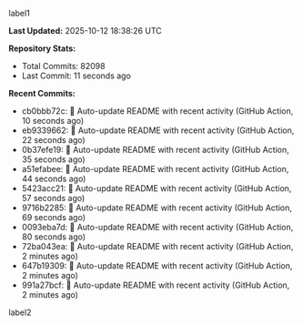 
label1 
<!-- ACTIVITY_START -->
**Last Updated:** 2025-10-12 18:38:26 UTC

**Repository Stats:**
- Total Commits: 82098
- Last Commit: 11 seconds ago

**Recent Commits:**
- cb0bbb72c: 🤖 Auto-update README with recent activity (GitHub Action, 10 seconds ago)
- eb9339662: 🤖 Auto-update README with recent activity (GitHub Action, 22 seconds ago)
- 0b37efe19: 🤖 Auto-update README with recent activity (GitHub Action, 35 seconds ago)
- a51efabee: 🤖 Auto-update README with recent activity (GitHub Action, 44 seconds ago)
- 5423acc21: 🤖 Auto-update README with recent activity (GitHub Action, 57 seconds ago)
- 9716b2285: 🤖 Auto-update README with recent activity (GitHub Action, 69 seconds ago)
- 0093eba7d: 🤖 Auto-update README with recent activity (GitHub Action, 80 seconds ago)
- 72ba043ea: 🤖 Auto-update README with recent activity (GitHub Action, 2 minutes ago)
- 647b19309: 🤖 Auto-update README with recent activity (GitHub Action, 2 minutes ago)
- 991a27bcf: 🤖 Auto-update README with recent activity (GitHub Action, 2 minutes ago)
<!-- ACTIVITY_END -->

label2
